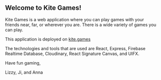 ## Welcome to Kite Games!
 
Kite Games is a web application where you can play games with your friends near, far, or wherever you are. There is a wide variety of games you can play.

This application is deployed on [kite.games](http://www.kite.games/)

The technologies and tools that are used are React, Express, Firebase Realtime Database, Cloudinary, React Signature Canvas, and UIFX.

Have fun gaming,

Lizzy, Ji, and Anna
